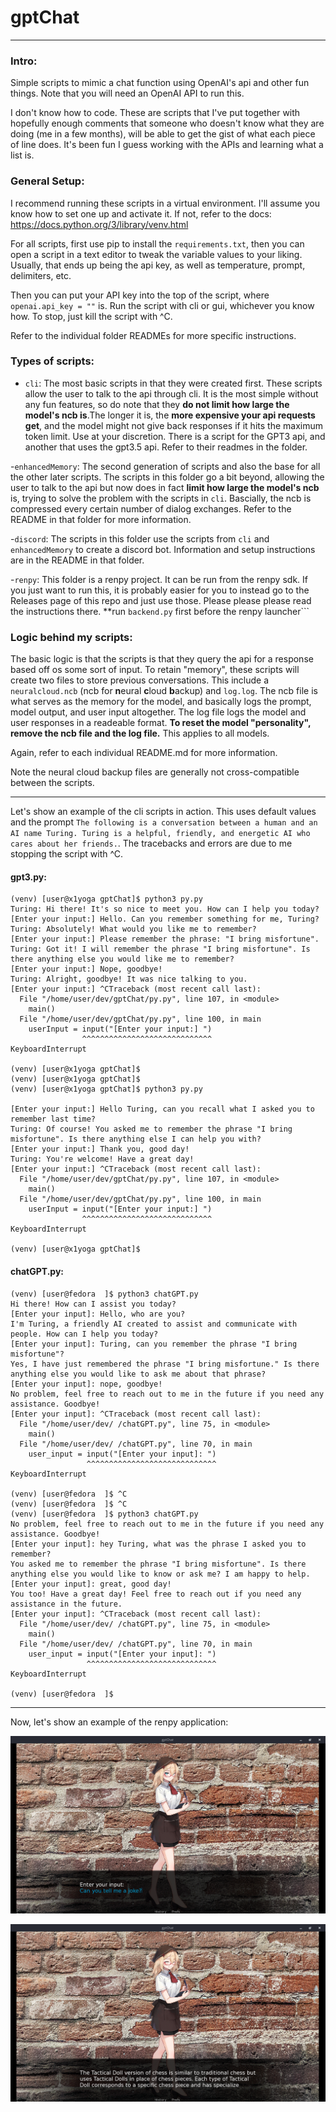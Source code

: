 # gptChat

---

### Intro:

Simple scripts to mimic a chat function using OpenAI's api and other fun things. Note that you will need an OpenAI API to run this.

I don't know how to code. These are scripts that I've put together with hopefully enough comments that someone who doesn't know what they are doing (me in a few months), will be able to get the gist of what each piece of line does. It's been fun I guess working with the APIs and learning what a list is.

### General Setup:

I recommend running these scripts in a virtual environment. I'll assume you know how to set one up and activate it. If not, refer to the docs: https://docs.python.org/3/library/venv.html

For all scripts, first use pip to install the ```requirements.txt```, then you can open a script in a text editor to tweak the variable values to your liking. Usually, that ends up being the api key, as well as temperature, prompt, delimiters, etc.

Then you can put your API key into the top of the script, where ```openai.api_key = ""``` is. Run the script with cli or gui, whichever you know how. To stop, just kill the script with ^C.

Refer to the individual folder READMEs for more specific instructions.

### Types of scripts:

- ```cli```: The most basic scripts in that they were created first. These scripts allow the user to talk to the api through cli. It is the most simple without any fun features, so do note that they **do not limit how large the model's ncb is**.The longer it is, the **more expensive your api requests get**, and the model might not give back responses if it hits the maximum token limit. Use at your discretion. There is a script for the GPT3 api, and another that uses the gpt3.5 api. Refer to their readmes in the folder.

-```enhancedMemory```: The second generation of scripts and also the base for all the other later scripts. The scripts in this folder go a bit beyond, allowing the user to talk to the api but now does in fact **limit how large the model's ncb** is, trying to solve the problem with the scripts in ```cli```. Bascially, the ncb is compressed every certain number of dialog exchanges. Refer to the README in that folder for more information.

-```discord```: The scripts in this folder use the scripts from ```cli``` and ```enhancedMemory``` to create a discord bot. Information and setup instructions are in the README in that folder.

-```renpy```: This folder is a renpy project. It can be run from the renpy sdk. If you just want to run this, it is probably easier for you to instead go to the Releases page of this repo and just use those. Please please please read the instructions there. **run ```backend.py``` first before the renpy launcher```

### Logic behind my scripts:

The basic logic is that the scripts is that they query the api for a response based off os some sort of input. To retain "memory", these scripts will create two files to store previous conversations. This include a ```neuralcloud.ncb``` (ncb for **n**eural **c**loud **b**ackup) and ```log.log```. The ncb file is what serves as the memory for the model, and basically logs the prompt, model output, and user input altogether. The log file logs the model and user responses in a readeable format. **To reset the model "personality", remove the ncb file and the log file.** This applies to all models.

Again, refer to each individual README.md for more information.

Note the neural cloud backup files are generally not cross-compatible between the scripts.

---

Let's show an example of the cli scripts in action. This uses default values and the prompt ```The following is a conversation between a human and an AI name Turing. Turing is a helpful, friendly, and energetic AI who cares about her friends.```. The tracebacks and errors are due to me stopping the script with ^C.

#### gpt3.py:
```
(venv) [user@x1yoga gptChat]$ python3 py.py 
Turing: Hi there! It's so nice to meet you. How can I help you today?
[Enter your input:] Hello. Can you remember something for me, Turing?
Turing: Absolutely! What would you like me to remember?
[Enter your input:] Please remember the phrase: "I bring misfortune".
Turing: Got it! I will remember the phrase "I bring misfortune". Is there anything else you would like me to remember?
[Enter your input:] Nope, goodbye!
Turing: Alright, goodbye! It was nice talking to you.
[Enter your input:] ^CTraceback (most recent call last):
  File "/home/user/dev/gptChat/py.py", line 107, in <module>
    main()
  File "/home/user/dev/gptChat/py.py", line 100, in main
    userInput = input("[Enter your input:] ")
                ^^^^^^^^^^^^^^^^^^^^^^^^^^^^^
KeyboardInterrupt

(venv) [user@x1yoga gptChat]$ 
(venv) [user@x1yoga gptChat]$ 
(venv) [user@x1yoga gptChat]$ python3 py.py 

[Enter your input:] Hello Turing, can you recall what I asked you to remember last time?
Turing: Of course! You asked me to remember the phrase "I bring misfortune". Is there anything else I can help you with?
[Enter your input:] Thank you, good day!
Turing: You're welcome! Have a great day!
[Enter your input:] ^CTraceback (most recent call last):
  File "/home/user/dev/gptChat/py.py", line 107, in <module>
    main()
  File "/home/user/dev/gptChat/py.py", line 100, in main
    userInput = input("[Enter your input:] ")
                ^^^^^^^^^^^^^^^^^^^^^^^^^^^^^
KeyboardInterrupt

(venv) [user@x1yoga gptChat]$ 
```
#### chatGPT.py:
```
(venv) [user@fedora  ]$ python3 chatGPT.py 
Hi there! How can I assist you today?
[Enter your input]: Hello, who are you?
I'm Turing, a friendly AI created to assist and communicate with people. How can I help you today?
[Enter your input]: Turing, can you remember the phrase "I bring misfortune"?
Yes, I have just remembered the phrase "I bring misfortune." Is there anything else you would like to ask me about that phrase?
[Enter your input]: nope, goodbye!
No problem, feel free to reach out to me in the future if you need any assistance. Goodbye!
[Enter your input]: ^CTraceback (most recent call last):
  File "/home/user/dev/ /chatGPT.py", line 75, in <module>
    main()
  File "/home/user/dev/ /chatGPT.py", line 70, in main
    user_input = input("[Enter your input]: ")
                 ^^^^^^^^^^^^^^^^^^^^^^^^^^^^^
KeyboardInterrupt

(venv) [user@fedora  ]$ ^C
(venv) [user@fedora  ]$ ^C
(venv) [user@fedora  ]$ python3 chatGPT.py 
No problem, feel free to reach out to me in the future if you need any assistance. Goodbye!
[Enter your input]: hey Turing, what was the phrase I asked you to remember?
You asked me to remember the phrase "I bring misfortune". Is there anything else you would like to know or ask me? I am happy to help.
[Enter your input]: great, good day!
You too! Have a great day! Feel free to reach out if you need any assistance in the future.
[Enter your input]: ^CTraceback (most recent call last):
  File "/home/user/dev/ /chatGPT.py", line 75, in <module>
    main()
  File "/home/user/dev/ /chatGPT.py", line 70, in main
    user_input = input("[Enter your input]: ")
                 ^^^^^^^^^^^^^^^^^^^^^^^^^^^^^
KeyboardInterrupt

(venv) [user@fedora  ]$ 
```
---

Now, let's show an example of the renpy application:

![alt text](/screenshots/rpy1.png)

![alt text](/screenshots/rpy2.png)
